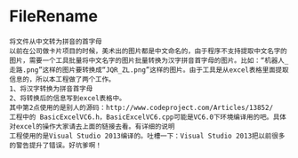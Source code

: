 # FileRename
    将文件从中文转为拼音的首字母
    以前在公司做卡片项目的时候，美术出的图片都是中文命名的，由于程序不支持提取中文名字的图片，需要一个工具批量将中文名字的图片批量转换为汉字拼音首字母的图片。比如：“机器人_走路.png”这样的图片要转换成“JQR_ZL.png”这样的图片。由于工具是从excel表格里面提取信息的，所以本工程做了两个工作。
    1、将汉字转换为拼音首字母
    2、将转换后的信息写到excel表格中。
    其中第2点使用的是别人的源码：http://www.codeproject.com/Articles/13852/
    工程中的 BasicExcelVC6.h，BasicExcelVC6.cpp可能是VC6.0下环境编译用的吧。具体对excel的操作大家请去上面的链接去看。有详细的说明
    工程使用的是Visual Studio 2013编译的。吐槽一下：Visual Studio 2013把以前很多的警告提升了错误。好坑爹啊！

